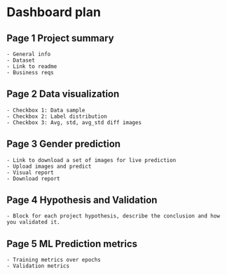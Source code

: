 # Dashboard plan

## Page 1 Project summary

    - General info
    - Dataset
    - Link to readme
    - Business reqs

## Page 2 Data visualization

    - Checkbox 1: Data sample
    - Checkbox 2: Label distribution
    - Checkbox 3: Avg, std, avg_std diff images

## Page 3 Gender prediction

    - Link to download a set of images for live prediction
    - Upload images and predict
    - Visual report
    - Download report

## Page 4 Hypothesis and Validation

    - Block for each project hypothesis, describe the conclusion and how you validated it.

## Page 5 ML Prediction metrics

    - Training metrics over epochs
    - Validation metrics